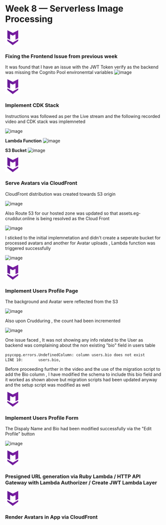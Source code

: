 # Week 8 — Serverless Image Processing

![alt text](https://github.com/adam-p/markdown-here/raw/master/src/common/images/icon48.png "Logo Title Text 1")
### Fixing the Frontend Issue from previous week

It was found that I have an issue with the JWT Token verify as the backend was missing the Cognito Pool environemtal variables 
![image](https://user-images.githubusercontent.com/125532497/233379115-d4a3dd93-73cf-4901-9f2b-6875893b0df3.png)


![alt text](https://github.com/adam-p/markdown-here/raw/master/src/common/images/icon48.png "Logo Title Text 1")
### Implement CDK Stack

Instructions was followed as per the Live stream and the following recorded video and CDK stack was implemneted 

![image](https://user-images.githubusercontent.com/125532497/233326782-c390dbff-031b-48d4-8433-4f5b8be0ad43.png)

**Lambda Function**
![image](https://user-images.githubusercontent.com/125532497/233357759-d2042a08-3182-43c4-ab74-53dfbd71f053.png)


**S3 Bucket**
![image](https://user-images.githubusercontent.com/125532497/233358033-4c9d0e8a-0f63-4419-83db-28e0b1ed1948.png)

![alt text](https://github.com/adam-p/markdown-here/raw/master/src/common/images/icon48.png "Logo Title Text 1")
### Serve Avatars via CloudFront

CloudFront distribution was created towards S3 origin 

![image](https://user-images.githubusercontent.com/125532497/233359126-b0e253cc-8c22-4347-ae62-d0b33dc22461.png)

Also Route 53 for our hosted zone was updated so that assets.eg-cruddur.online is being resolved as the Cloud Front

![image](https://user-images.githubusercontent.com/125532497/233359466-33949e9c-35d3-49d9-8c1e-6d9ebcc9088d.png)

I sticked to the initial implemnetation and didn't create a seperate bucket for processed avatars and another for Avatar uploads , Lambda function was triggered successfully 

![image](https://user-images.githubusercontent.com/125532497/233363473-35327c5f-5082-432d-81f0-346942d6bd01.png)

![alt text](https://github.com/adam-p/markdown-here/raw/master/src/common/images/icon48.png "Logo Title Text 1")
### Implement Users Profile Page

The background and Avatar were reflected from the S3 

![image](https://user-images.githubusercontent.com/125532497/233385822-e254c73b-76cc-4894-8e29-cecd45bf0063.png)

Also upon Crudduring , the count had been incremented 

![image](https://user-images.githubusercontent.com/125532497/233389011-1a578071-e358-4fa0-a460-9482942b33cb.png)

One issue faced , It was not showing any info related to the User as backend was complaining about the non existing "bio" field in users table 

```
psycopg.errors.UndefinedColumn: column users.bio does not exist
LINE 10:       users.bio,
```

Before proceeding further in the video and the use of the migration script to add the Bio column , I have modified the schema to include this bio field and it worked as shown above but migration scripts had been updated anyway and the setup script was modified as well

![alt text](https://github.com/adam-p/markdown-here/raw/master/src/common/images/icon48.png "Logo Title Text 1")
### Implement Users Profile Form

The Dispaly Name and Bio had been modified successfully via the "Edit Profile" button 

![image](https://user-images.githubusercontent.com/125532497/234564566-05ee3a58-d92b-44db-bb44-d31de5495a36.png)


![alt text](https://github.com/adam-p/markdown-here/raw/master/src/common/images/icon48.png "Logo Title Text 1")
### Presigned URL generation via Ruby Lambda / HTTP API Gateway with Lambda Authorizer / Create JWT Lambda Layer 



![alt text](https://github.com/adam-p/markdown-here/raw/master/src/common/images/icon48.png "Logo Title Text 1")
### Render Avatars in App via CloudFront 


